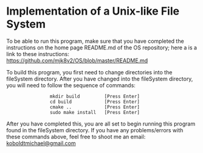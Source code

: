 # Implementation of a Unix-like File System

To be able to run this program, make sure that you have completed the instructions on the home page README.md of the OS repository; here a is a link to these instructions: https://github.com/mjk8v2/OS/blob/master/README.md

To build this program, you first need to change directories into the fileSystem directory. After you have changed into the fileSystem directory, you will need to follow the sequence of commands:

					mkdir build			[Press Enter]
					cd build			[Press Enter]
					cmake ..			[Press Enter]
					sudo make install	[Press Enter]

After you have completed this, you are all set to begin running this program found in the fileSystem directory. If you have any problems/errors with these commands above, feel free to shoot me an email: koboldtmichael@gmail.com		
	
